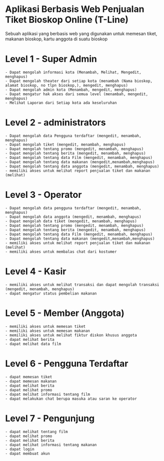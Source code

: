 # Aplikasi Berbasis Web Penjualan Tiket Bioskop Online (T-Line)
Sebuah aplikasi yang berbasis web yang digunakan untuk memesan tiket, makanan bioskop, kartu anggota di suatu bioskop
# Level 1 - Super Admin
    - Dapat mengolah informasi kota (Menambah, Melihat, Mengedit, menghapus)
    - Dapat mengolah theater dari setiap kota (menambah (Nama bioskop, alamat bioskop, no tlpn bioskop,), mengedit, menghapus)
    - Dapat mengolah admin kota (Menambah, mengedit, menghapus)
    - Dapat mengatur hak akses dari semua level (menambah, mengedit, menghapus)
    - Melihat Laporan dari Setiap kota ada keseluruhan

# Level 2 - administrators
    - Dapat mengolah data Pengguna terdaftar (mengedit, menambah, menghapus)
    - Dapat mengolah tiket (mengedit, menambah, menghapus)
    - Dapat mengolah tentang promo (mengedit, menambah, menghapus)
    - Dapat mengolah tentang berita (mengedit, menambah, menghapus)
    - Dapat mengolah tentang data Film (mengedit, menambah, menghapus)
    - Dapat mengolah tentang data makanan (mengedit,menambah,menghapus)
    - Dapat mengolah tentang data anggota (mengedit, menambah, menghapus)
    - memiliki akses untuk melihat report penjualan tiket dan makanan (melihat)

# Level 3 - Operator
    - Dapat mengolah data pengguna terdaftar (mengedit, menambah, menghapus)
    - Dapat mengolah data anggota (mengedit, menambah, menghapus)
    - Dapat mengolah data tiket (mengedit, menambah, menghapus)
    - Dapat mengolah tentang promo (mengedit, menambah, menghapus)
    - Dapat mengolah tentang berita (mengedit, menambah, menghapus)
    - Dapat mengolah tentang data Film (mengedit, menambah, menghapus)
    - Dapat mengolah tentang data makanan (mengedit,menambah,menghapus)
    - memiliki akses untuk melihat report penjualan tiket dan makanan (melihat)
    - memiliki akses untuk membalas chat dari kostumer


# Level 4 - Kasir
    - memiliki akses untuk melihat transaksi dan dapat mengolah transaksi (mengedit, menambah, menghapus)
    - dapat mengatur status pembelian makanan

# Level 5 - Member (Anggota)
    - memiliki akses untuk memesan tiket
    - memiliki akses untuk memesan makanan
    - memiliki akses untuk melihat fiktur diskon khusus anggota
    - dapat melihat berita
    - dapat melihat data film


# Level 6 - Pengguna Terdaftar
    - dapat memesan tiket
    - dapat memesan makanan
    - dapat melihat berita
    - dapat melihat promo
    - dapat melihat informasi tentang film
    - dapat melakukan chat berupa masuka atau saran ke operator


# Level 7 - Pengunjung
    - dapat melihat tentang film
    - dapat melihat promo
    - dapat melihat berita
    - dapat melihat informasi tentang makanan
    - dapat login
    - dapat membuat akun

